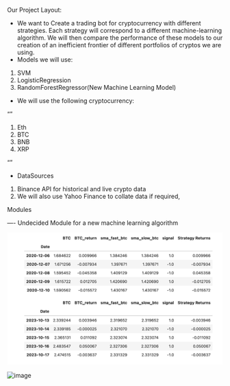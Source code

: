 Our Project Layout:

- We want to Create a trading bot for cryptocurrency with different strategies. Each strategy will correspond to a different machine-learning algorithm. We will then compare the performance of these models to our creation of an inefficient frontier of different portfolios of cryptos we are using.   
- Models we will use:

1. SVM
2. LogisticRegression 
3. RandomForestRegressor(New Machine Learning Model)


- We will use the following cryptocurrency:


“”
1. Eth
2. BTC
3. BNB
4. XRP

“”

- DataSources

1. Binance API for historical and live crypto data 
2. We will also use Yahoo Finance to collate data if required, 

Modules

—- Undecided Module for a new machine learning algorithm 

![images](pics/image3.jpg)


<img width="1136" alt="image" src="https://github.com/LeftWing11/Project-2/assets/137566806/d9fb4afd-1875-48ad-8b43-b08deea50f59">




